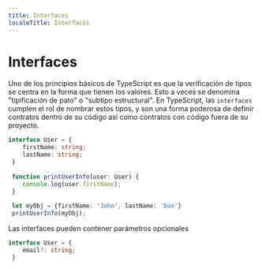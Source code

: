 ```yaml
---
title: Interfaces
localeTitle: Interfaces
---
```

# Interfaces

Uno de los principios básicos de TypeScript es que la verificación de tipos se centra en la forma que tienen los valores. Esto a veces se denomina "tipificación de pato" o "subtipo estructural". En TypeScript, las `interfaces` cumplen el rol de nombrar estos tipos, y son una forma poderosa de definir contratos dentro de su código así como contratos con código fuera de su proyecto.

```typescript
interface User = { 
    firstName: string; 
    lastName: string; 
 } 
 
 function printUserInfo(user: User) { 
    console.log(user.firstName); 
 } 
 
 let myObj = {firstName: 'John', lastName: 'Doe'} 
 printUserInfo(myObj); 
```

Las interfaces pueden contener parámetros opcionales

```typescript
interface User = { 
    email?: string; 
 } 

```
